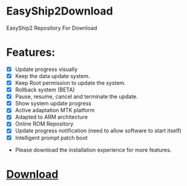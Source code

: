 # EasyShip2Download
EasyShip2 Repository For Download

# Features:
- [x] Update progress visually
- [x] Keep the data update system.
- [x] Keep Root permission to update the system.
- [x] Rollback system (BETA)
- [x] Pause, resume, cancel and terminate the update.
- [x] Show system update progress
- [x] Active adaptation MTK platform
- [x] Adapted to ARM architecture
- [x] Online ROM Repository
- [x] Update progress notification (need to allow software to start itself)
- [x] Intelligent prompt patch boot

* Please download the installation experience for more features.

# <a href="https://github.com/lumyuan/EasyShip2Download/releases">Download</a>
